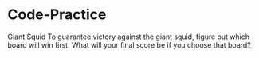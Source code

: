 # Code-Practice
Giant Squid
To guarantee victory against the giant squid, figure out which board will win first. What will your final score be if you choose that board?